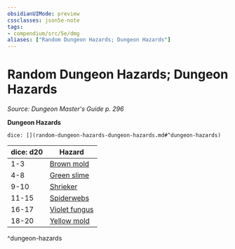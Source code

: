```yaml
---
obsidianUIMode: preview
cssclasses: json5e-note
tags:
- compendium/src/5e/dmg
aliases: ["Random Dungeon Hazards; Dungeon Hazards"]
---
```

# Random Dungeon Hazards; Dungeon Hazards
*Source: Dungeon Master's Guide p. 296* 

**Dungeon Hazards**

`dice: [](random-dungeon-hazards-dungeon-hazards.md#^dungeon-hazards)`

| dice: d20 | Hazard |
|-----------|--------|
| 1-3 | [Brown mold](compendium/traps-hazards/brown-mold.md) |
| 4-8 | [Green slime](compendium/traps-hazards/green-slime.md) |
| 9-10 | [Shrieker](compendium/bestiary/plant/shrieker.md) |
| 11-15 | [Spiderwebs](compendium/traps-hazards/webs.md) |
| 16-17 | [Violet fungus](compendium/bestiary/plant/violet-fungus.md) |
| 18-20 | [Yellow mold](compendium/traps-hazards/yellow-mold.md) |
^dungeon-hazards